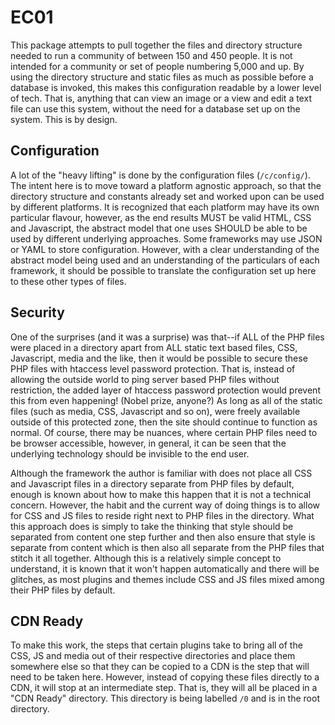 # EC01

This package attempts to pull together the files and directory structure needed to run a community of between 150 and 450 people. It is not intended for a community or set of people numbering 5,000 and up. By using the directory structure and static files as much as possible before a database is invoked, this makes this configuration readable by a lower level of tech. That is, anything that can view an image or a view and edit a text file can use this system, without the need for a database set up on the system. This is by design.

## Configuration

A lot of the "heavy lifting" is done by the configuration files (`/c/config/`). The intent here is to move toward a platform agnostic approach, so that the directory structure and constants already set and worked upon can be used by different platforms. It is recognized that each platform may have its own particular flavour, however, as the end results MUST be valid HTML, CSS and Javascript, the abstract model that one uses SHOULD be able to be used by different underlying approaches. Some frameworks may use JSON or YAML to store configuration. However, with a clear understanding of the abstract model being used and an understanding of the particulars of each framework, it should be possible to translate the configuration set up here to these other types of files.

## Security

One of the surprises (and it was a surprise) was that--if ALL of the PHP files were placed in a directory apart from ALL static text based files, CSS, Javascript, media and the like, then it would be possible to secure these PHP files with htaccess level password protection. That is, instead of allowing the outside world to ping server based PHP files without restriction, the added layer of htaccess password protection would prevent this from even happening! (Nobel prize, anyone?) As long as all of the static files (such as media, CSS, Javascript and so on), were freely available outside of this protected zone, then the site should continue to function as normal. Of course, there may be nuances, where certain PHP files need to be browser accessible, however, in general, it can be seen that the underlying technology should be invisible to the end user.

Although the framework the author is familiar with does not place all CSS and Javascript files in a directory separate from PHP files by default, enough is known about how to make this happen that it is not a technical concern. However, the habit and the current way of doing things is to allow for CSS and JS files to reside right next to PHP files in the directory. What this approach does is simply to take the thinking that style should be separated from content one step further and then also ensure that style is separate from content which is then also all separate from the PHP files that stitch it all together. Although this is a relatively simple concept to understand, it is known that it won't happen automatically and there will be glitches, as most plugins and themes include CSS and JS files mixed among their PHP files by default.

## CDN Ready

To make this work, the steps that certain plugins take to bring all of the CSS, JS and media out of their respective directories and place them somewhere else so that they can be copied to a CDN is the step that will need to be taken here. However, instead of copying these files directly to a CDN, it will stop at an  intermediate step. That is, they will all be placed in a "CDN Ready" directory. This directory is being labelled `/0` and is in the root directory.
